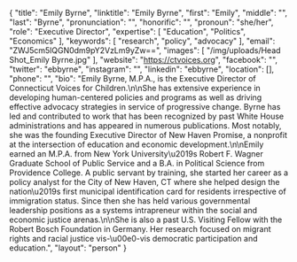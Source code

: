 {
  "title": "Emily Byrne",
  "linktitle": "Emily Byrne",
  "first": "Emily",
  "middle": "",
  "last": "Byrne",
  "pronunciation": "",
  "honorific": "",
  "pronoun": "she/her",
  "role": "Executive Director",
  "expertise": [
    "Education",
    "Politics",
    "Economics"
  ],
  "keywords": [
    "research",
    "policy",
    "advocacy"
  ],
  "email": "ZWJ5cm5lQGN0dm9pY2VzLm9yZw==",
  "images": [
    "/img/uploads/Head Shot_Emily Byrne.jpg"
  ],
  "website": "https://ctvoices.org",
  "facebook": "",
  "twitter": "ebbyrne",
  "instagram": "",
  "linkedin": "ebbyrne",
  "location": [],
  "phone": "",
  "bio": "Emily Byrne, M.P.A., is the Executive Director of Connecticut Voices for Children.\n\nShe has extensive experience in developing human-centered policies and programs as well as driving effective advocacy strategies in service of progressive change. Byrne has led and contributed to work that has been recognized by past White House administrations and has appeared in numerous publications. Most notably, she was the founding Executive Director of New Haven Promise, a nonprofit at the intersection of education and economic development.\n\nEmily earned an M.P.A. from New York University\u2019s Robert F. Wagner Graduate School of Public Service and a B.A. in Political Science from Providence College. A public servant by training, she started her career as a policy analyst for the City of New Haven, CT where she helped design the nation\u2019s first municipal identification card for residents irrespective of immigration status. Since then she has held various governmental leadership positions as a systems intrapreneur within the social and economic justice arenas.\n\nShe is also a past U.S. Visiting Fellow with the Robert Bosch Foundation in Germany. Her research focused on migrant rights and racial justice vis-\u00e0-vis democratic participation and education.",
  "layout": "person"
}
